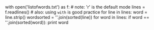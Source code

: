 with open('listofwords.txt') as f: # note: 'r' is the default mode
    lines = f.readlines() # also: using `with` is good practice
for line in lines:
    word = line.strip()
    wordsorted = ''.join(sorted(line))
    for word in lines:
        if word == ''.join(sorted(word)):
            print word
